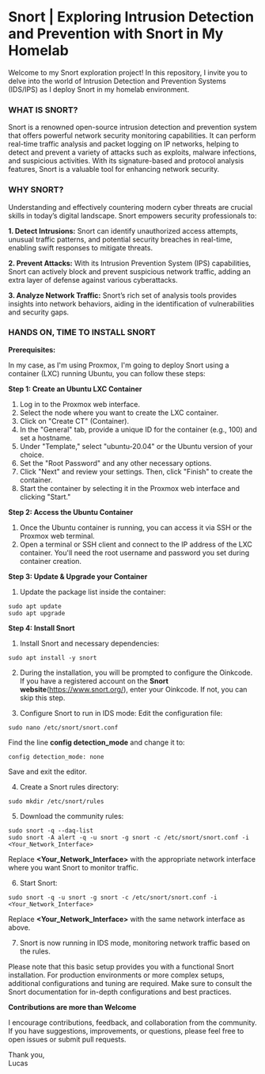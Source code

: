 # Snort | Exploring Intrusion Detection and Prevention with Snort in My Homelab

Welcome to my Snort exploration project! In this repository, I invite you to delve into the world of Intrusion Detection and Prevention Systems (IDS/IPS) as I deploy Snort in my homelab environment.

<h3>WHAT IS SNORT?</h3>

Snort is a renowned open-source intrusion detection and prevention system that offers powerful network security monitoring capabilities. It can perform real-time traffic analysis and packet logging on IP networks, helping to detect and prevent a variety of attacks such as exploits, malware infections, and suspicious activities. With its signature-based and protocol analysis features, Snort is a valuable tool for enhancing network security.

<h3>WHY SNORT?</h3>

Understanding and effectively countering modern cyber threats are crucial skills in today’s digital landscape. Snort empowers security professionals to:

**1. Detect Intrusions:** Snort can identify unauthorized access attempts, unusual traffic patterns, and potential security breaches in real-time, enabling swift responses to mitigate threats.

**2. Prevent Attacks:** With its Intrusion Prevention System (IPS) capabilities, Snort can actively block and prevent suspicious network traffic, adding an extra layer of defense against various cyberattacks.

**3. Analyze Network Traffic:** Snort’s rich set of analysis tools provides insights into network behaviors, aiding in the identification of vulnerabilities and security gaps.

<h3>HANDS ON, TIME TO INSTALL SNORT</h3>

**Prerequisites:**

In my case, as I'm using Proxmox, I'm going to deploy Snort using a container (LXC) running Ubuntu, you can follow these steps:

**Step 1: Create an Ubuntu LXC Container**

1. Log in to the Proxmox web interface.
2. Select the node where you want to create the LXC container.
3. Click on "Create CT" (Container).
4. In the "General" tab, provide a unique ID for the container (e.g., 100) and set a hostname.
5. Under "Template," select "ubuntu-20.04" or the Ubuntu version of your choice.
6. Set the "Root Password" and any other necessary options.
7. Click "Next" and review your settings. Then, click "Finish" to create the container.
8. Start the container by selecting it in the Proxmox web interface and clicking "Start."

**Step 2: Access the Ubuntu Container**

1. Once the Ubuntu container is running, you can access it via SSH or the Proxmox web terminal.
2. Open a terminal or SSH client and connect to the IP address of the LXC container. You'll need the root username and password you set during container creation.

**Step 3: Update & Upgrade your Container**

1. Update the package list inside the container:

````
sudo apt update
sudo apt upgrade
````

**Step 4: Install Snort**

1. Install Snort and necessary dependencies:
````
sudo apt install -y snort
````
2. During the installation, you will be prompted to configure the Oinkcode. If you have a registered account on the **Snort website**(https://www.snort.org/), enter your Oinkcode. If not, you can skip this step.

3. Configure Snort to run in IDS mode:
Edit the configuration file:
````
sudo nano /etc/snort/snort.conf
````
Find the line **config detection_mode** and change it to:
````
config detection_mode: none
````
Save and exit the editor.

4. Create a Snort rules directory:
````
sudo mkdir /etc/snort/rules
````
5. Download the community rules:
````
sudo snort -q --daq-list
sudo snort -A alert -q -u snort -g snort -c /etc/snort/snort.conf -i <Your_Network_Interface>
````
Replace **<Your_Network_Interface>** with the appropriate network interface where you want Snort to monitor traffic.

6. Start Snort:
````
sudo snort -q -u snort -g snort -c /etc/snort/snort.conf -i <Your_Network_Interface>
````
Replace **<Your_Network_Interface>** with the same network interface as above.

7. Snort is now running in IDS mode, monitoring network traffic based on the rules.

Please note that this basic setup provides you with a functional Snort installation. For production environments or more complex setups, additional configurations and tuning are required. Make sure to consult the Snort documentation for in-depth configurations and best practices.

**Contributions are more than Welcome**

I encourage contributions, feedback, and collaboration from the community. If you have suggestions, improvements, or questions, please feel free to open issues or submit pull requests.

Thank you,</br>
Lucas

